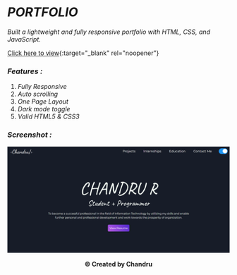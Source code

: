 # **_PORTFOLIO_**

_Built a lightweight and fully responsive portfolio with HTML, CSS, and JavaScript._

[Click here to view](https://chandru3493.github.io/Portfolio/){:target="\_blank" rel="noopener"}

### **_Features :_**

1. _Fully Responsive_
2. _Auto scrolling_
3. _One Page Layout_
4. _Dark mode toggle_
5. _Valid HTML5 & CSS3_

### **_Screenshot :_**

<p align="center">
<img src="images\Screenshot.png" width="700" />
 </p>

 <p align="center"><b>© Created by Chandru</b>
